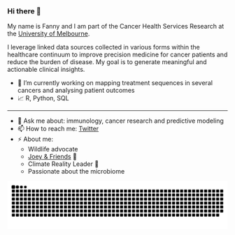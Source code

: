 ### Hi there 👋

My name is Fanny and I am part of the Cancer Health Services Research at the [University of Melbourne](https://mspgh.unimelb.edu.au/centres-institutes/centre-for-health-policy/research-group/cancer-health-unit). 

I leverage linked data sources collected in various forms within the healthcare continuum to improve precision medicine for cancer patients and reduce the burden of disease. My goal is to generate meaningful and actionable clinical insights. 

- 🔭  I’m currently working on mapping treatment sequences in several cancers and analysing patient outcomes
- 📈  R, Python, SQL
<!--- 🌱 I’m currently learning ... -->
<!-- - 👯 I collaborate on ... -->

 --- 
- 💬 Ask me about: immunology, cancer research and predictive modeling
- 📫 How to reach me: [Twitter](https://twitter.com/Fannychini)
- ⚡ About me: 
  * Wildlife advocate 
  * [Joey & Friends](https://www.twitch.tv/marinemammalrescue) :otter:
  * Climate Reality Leader 🌱 
  * Passionate about the microbiome 


<picture>
  <source media="(prefers-color-scheme: dark)" srcset="https://github.com/fannychini/fannychini/raw/output/github-contribution-grid-snake-dark.svg" />
  <source media="(prefers-color-scheme: light)" srcset="https://github.com/fannychini/fannychini/raw/output/github-contribution-grid-snake.svg" />
  <img alt="github-snake" src="https://github.com/fannychini/fannychini/raw/output/github-contribution-grid-snake.svg" />
</picture>


<!--
**Fannychini/Fannychini** is a ✨ _special_ ✨ repository because its `README.md` (this file) appears on your GitHub profile.
Here are some ideas to get you started:
-->

